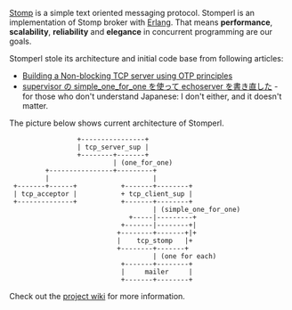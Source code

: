 [Stomp](http://stomp.codehaus.org/) is a simple text oriented messaging protocol. Stomperl is an implementation of Stomp broker with [Erlang](http://erlang.org/). That means **performance**, **scalability**, **reliability** and **elegance** in concurrent programming are our goals.

Stomperl stole its architecture and initial code base from following articles:

  * [Building a Non-blocking TCP server using OTP principles](http://www.trapexit.org/Building_a_Non-blocking_TCP_server_using_OTP_principles)
  * [supervisor の simple\_one\_for\_one を使って echoserver を書き直した](http://d.hatena.ne.jp/cooldaemon/20071024/1193193093) - for those who don't understand Japanese: I don't either, and it doesn't matter.

The picture below shows current architecture of Stomperl.

```
                 +----------------+
                 | tcp_server_sup |
                 +--------+-------+
                          | (one_for_one)
         +----------------+---------+
         |                          |
 +-------+------+           +-------+--------+
 | tcp_acceptor |           + tcp_client_sup |
 +--------------+           +-------+--------+
                                    | (simple_one_for_one)
                              +-----|---------+
                            +-------|--------+|
                           +--------+-------+|+
                           |    tcp_stomp   |+
                           +--------+-------+
                                    | (one for each)
                            +-------+--------+
                            |     mailer     |
                            +-------+--------+
```

Check out the [project wiki](http://code.google.com/p/stomperl/wiki/ReadMe) for more information.
